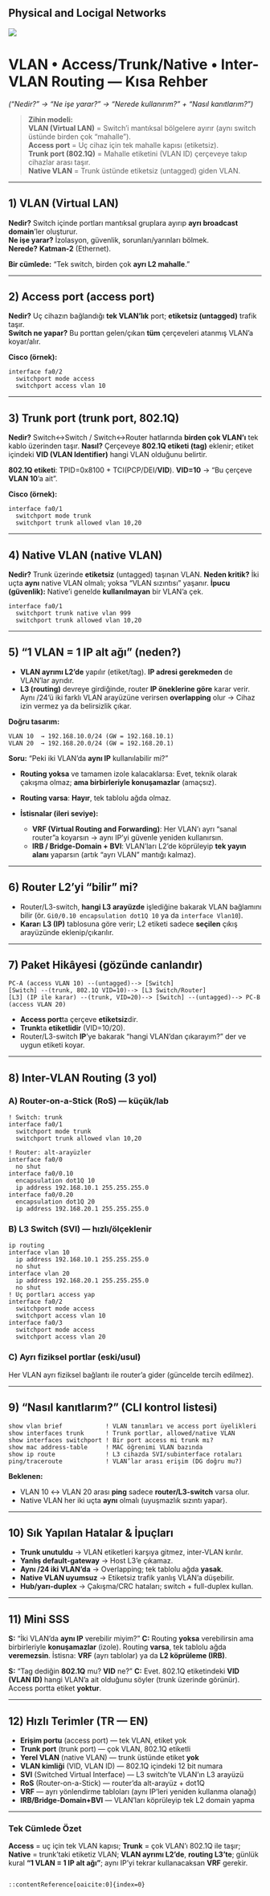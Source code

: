 ## Physical and Locigal Networks

![](../diagrams/w2-day4-phisical-and-logical-network.png)


# VLAN • Access/Trunk/Native • Inter-VLAN Routing — **Kısa Rehber**  
*(“Nedir?” → “Ne işe yarar?” → “Nerede kullanırım?” + “Nasıl kanıtlarım?”)*

> **Zihin modeli:**  
> **VLAN (Virtual LAN)** = Switch’i mantıksal bölgelere ayırır (aynı switch üstünde birden çok “mahalle”).  
> **Access port** = Uç cihaz için tek mahalle kapısı (etiketsiz).  
> **Trunk port (802.1Q)** = Mahalle etiketini (VLAN ID) çerçeveye takıp cihazlar arası taşır.  
> **Native VLAN** = Trunk üstünde etiketsiz (untagged) giden VLAN.

---

## 1) VLAN (Virtual LAN)
**Nedir?** Switch içinde portları mantıksal gruplara ayırıp **ayrı broadcast domain**’ler oluşturur.  
**Ne işe yarar?** İzolasyon, güvenlik, sorunları/yarınları bölmek.  
**Nerede?** **Katman-2** (Ethernet).

**Bir cümlede:** “Tek switch, birden çok **ayrı L2 mahalle**.”

---

## 2) Access port (access port)
**Nedir?** Uç cihazın bağlandığı **tek VLAN’lık** port; **etiketsiz (untagged)** trafik taşır.  
**Switch ne yapar?** Bu porttan gelen/çıkan **tüm** çerçeveleri atanmış VLAN’a koyar/alır.

**Cisco (örnek):**
```text
interface fa0/2
  switchport mode access
  switchport access vlan 10
````

---

## 3) Trunk port (trunk port, 802.1Q)

**Nedir?** Switch↔Switch / Switch↔Router hatlarında **birden çok VLAN’ı** tek kablo üzerinden taşır.
**Nasıl?** Çerçeveye **802.1Q etiketi (tag)** eklenir; etiket içindeki **VID (VLAN Identifier)** hangi VLAN olduğunu belirtir.

**802.1Q etiketi**: TPID=0x8100 + TCI(PCP/DEI/**VID**).
**VID=10** → “Bu çerçeve **VLAN 10**’a ait”.

**Cisco (örnek):**

```text
interface fa0/1
  switchport mode trunk
  switchport trunk allowed vlan 10,20
```

---

## 4) Native VLAN (native VLAN)

**Nedir?** Trunk üzerinde **etiketsiz** (untagged) taşınan VLAN.
**Neden kritik?** İki uçta **aynı** native VLAN olmalı; yoksa “VLAN sızıntısı” yaşanır.
**İpucu (güvenlik):** Native’i genelde **kullanılmayan** bir VLAN’a çek.

```text
interface fa0/1
  switchport trunk native vlan 999
  switchport trunk allowed vlan 10,20
```

---

## 5) “1 VLAN = 1 IP alt ağı” (neden?)

* **VLAN ayrımı L2’de** yapılır (etiket/tag). **IP adresi gerekmeden** de VLAN’lar ayrıdır.
* **L3 (routing)** devreye girdiğinde, router **IP öneklerine göre** karar verir.
  Aynı /24’ü iki farklı VLAN arayüzüne verirsen **overlapping** olur → Cihaz izin vermez ya da belirsizlik çıkar.

**Doğru tasarım:**

```text
VLAN 10  → 192.168.10.0/24 (GW = 192.168.10.1)
VLAN 20  → 192.168.20.0/24 (GW = 192.168.20.1)
```

**Soru:** “Peki iki VLAN’da **aynı IP** kullanılabilir mi?”

* **Routing yoksa** ve tamamen izole kalacaklarsa: Evet, teknik olarak çakışma olmaz; **ama birbirleriyle konuşamazlar** (amaçsız).
* **Routing varsa**: **Hayır**, tek tablolu ağda olmaz.
* **İstisnalar (ileri seviye):**

  * **VRF (Virtual Routing and Forwarding)**: Her VLAN’ı ayrı “sanal router”a koyarsın → aynı IP’yi güvenle yeniden kullanırsın.
  * **IRB / Bridge-Domain + BVI**: VLAN’ları L2’de köprüleyip **tek yayın alanı** yaparsın (artık “ayrı VLAN” mantığı kalmaz).

---

## 6) Router L2’yi “bilir” mi?

* Router/L3-switch, **hangi L3 arayüzde** işlediğine bakarak VLAN bağlamını bilir
  (ör. `Gi0/0.10 encapsulation dot1Q 10` ya da `interface Vlan10`).
* **Karar**ı **L3 (IP)** tablosuna göre verir; L2 etiketi sadece **seçilen** çıkış arayüzünde eklenip/çıkarılır.

---

## 7) Paket Hikâyesi (gözünde canlandır)

```
PC-A (access VLAN 10) --(untagged)--> [Switch]
[Switch] --(trunk, 802.1Q VID=10)--> [L3 Switch/Router]
[L3] (IP ile karar) --(trunk, VID=20)--> [Switch] --(untagged)--> PC-B (access VLAN 20)
```

* **Access port**ta çerçeve **etiketsiz**dir.
* **Trunk**ta **etiketlidir** (VID=10/20).
* Router/L3-switch **IP**’ye bakarak “hangi VLAN’dan çıkarayım?” der ve uygun etiketi koyar.

---

## 8) Inter-VLAN Routing (3 yol)

### A) Router-on-a-Stick (RoS) — küçük/lab

```text
! Switch: trunk
interface fa0/1
  switchport mode trunk
  switchport trunk allowed vlan 10,20

! Router: alt-arayüzler
interface fa0/0
  no shut
interface fa0/0.10
  encapsulation dot1Q 10
  ip address 192.168.10.1 255.255.255.0
interface fa0/0.20
  encapsulation dot1Q 20
  ip address 192.168.20.1 255.255.255.0
```

### B) L3 Switch (SVI) — hızlı/ölçeklenir

```text
ip routing
interface vlan 10
  ip address 192.168.10.1 255.255.255.0
  no shut
interface vlan 20
  ip address 192.168.20.1 255.255.255.0
  no shut
! Uç portları access yap
interface fa0/2
  switchport mode access
  switchport access vlan 10
interface fa0/3
  switchport mode access
  switchport access vlan 20
```

### C) Ayrı fiziksel portlar (eski/usul)

Her VLAN ayrı fiziksel bağlantı ile router’a gider (güncelde tercih edilmez).

---

## 9) “Nasıl kanıtlarım?” (CLI kontrol listesi)

```text
show vlan brief            ! VLAN tanımları ve access port üyelikleri
show interfaces trunk      ! Trunk portlar, allowed/native VLAN
show interfaces switchport ! Bir port access mi trunk mı?
show mac address-table     ! MAC öğrenimi VLAN bazında
show ip route              ! L3 cihazda SVI/subinterface rotaları
ping/traceroute            ! VLAN’lar arası erişim (DG doğru mu?)
```

**Beklenen:**

* VLAN 10 ↔ VLAN 20 arası **ping** sadece **router/L3-switch** varsa olur.
* Native VLAN her iki uçta **aynı** olmalı (uyuşmazlık sızıntı yapar).

---

## 10) Sık Yapılan Hatalar & İpuçları

* **Trunk unutuldu** → VLAN etiketleri karşıya gitmez, inter-VLAN kırılır.
* **Yanlış default-gateway** → Host L3’e çıkamaz.
* **Aynı /24 iki VLAN’da** → Overlapping; tek tablolu ağda **yasak**.
* **Native VLAN uyumsuz** → Etiketsiz trafik yanlış VLAN’a düşebilir.
* **Hub/yarı-duplex** → Çakışma/CRC hataları; switch + full-duplex kullan.

---

## 11) Mini SSS

**S:** “İki VLAN’da **aynı IP** verebilir miyim?”
**C:** Routing **yoksa** verebilirsin ama birbirleriyle **konuşamazlar** (izole). Routing **varsa**, tek tablolu ağda **veremezsin**. İstisna: **VRF** (ayrı tablolar) ya da **L2 köprüleme (IRB)**.

**S:** “Tag dediğin **802.1Q** mu? **VID** ne?”
**C:** Evet. 802.1Q etiketindeki **VID (VLAN ID)** hangi VLAN’a ait olduğunu söyler (trunk üzerinde görünür). Access portta etiket **yoktur**.

---

## 12) Hızlı Terimler (TR — EN)

* **Erişim portu** (access port) — tek VLAN, etiket yok
* **Trunk port** (trunk port) — çok VLAN, 802.1Q etiketli
* **Yerel VLAN** (native VLAN) — trunk üstünde etiket **yok**
* **VLAN kimliği** (VID, VLAN ID) — 802.1Q içindeki 12 bit numara
* **SVI** (Switched Virtual Interface) — L3 switch’te VLAN’ın L3 arayüzü
* **RoS** (Router-on-a-Stick) — router’da alt-arayüz + dot1Q
* **VRF** — ayrı yönlendirme tabloları (aynı IP’leri yeniden kullanma olanağı)
* **IRB/Bridge-Domain+BVI** — VLAN’ları köprüleyip tek L2 domain yapma

---

### Tek Cümlede Özet

**Access** = uç için tek VLAN kapısı; **Trunk** = çok VLAN’ı 802.1Q ile taşır; **Native** = trunk’taki etiketiz VLAN;
**VLAN ayrımı L2’de**, **routing L3’te**; günlük kural **“1 VLAN = 1 IP alt ağı”**; aynı IP’yi tekrar kullanacaksan **VRF** gerekir.

```

::contentReference[oaicite:0]{index=0}
```

